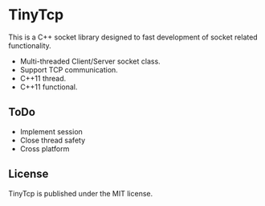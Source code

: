 TinyTcp
=======
This is a C++ socket library designed to fast development of socket related functionality.

* Multi-threaded Client/Server socket class.
* Support TCP communication.
* C++11 thread.
* C++11 functional.

## ToDo
* Implement session
* Close thread safety
* Cross platform

## License
TinyTcp is published under the MIT license.  